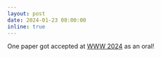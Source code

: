 ```yaml
---
layout: post
date: 2024-01-23 08:00:00
inline: true
---
```


One paper got accepted at [WWW 2024](https://www2024.thewebconf.org/) as an oral!
